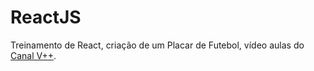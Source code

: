 # ReactJS
Treinamento de React, criação de um Placar de Futebol, vídeo aulas do [Canal V++](https://youtube.com/user/VPlusPlus).
